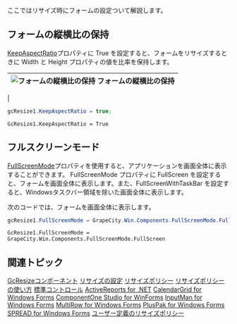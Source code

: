 ここではリサイズ時にフォームの設定ついて解説します。

## フォームの縦横比の保持

[KeepAspectRatio](gcdocsite__documentlink?toc-item-id=b78b237c-a53a-4389-9be1-8436ad0af342)プロパティに True を設定すると、フォームをリサイズするときに Width と Height プロパティの値を比率を保持します。

| ![フォームの縦横比の保持](/DOCUMENT_SITE_LINK_PREFIX_HERE/document-site-files/images/06fadbb1-c461-433a-b385-ae4966e56069/images/gcresize.gcresize_basic_keepaspectratio01_thumb.png) フォームの縦横比の保持 |
| ------------- |
|

```csharp
gcResize1.KeepAspectRatio = true;
```

```vbnet
GcResize1.KeepAspectRatio = True
```

## フルスクリーンモード

[FullScreenMode](gcdocsite__documentlink?toc-item-id=0d3872c7-7a94-4c30-85f1-feeb3dc27ad9)プロパティを使用すると、アプリケーションを画面全体に表示することができます。
FullScreenMode プロパティに FullScreen を設定すると、フォームを画面全体に表示します。また、FullScreenWithTaskBar を設定すると、Windowsタスクバー領域を除いた画面全体に表示します。

次のコードでは、フォームを画面全体に表示します。

```csharp
gcResize1.FullScreenMode = GrapeCity.Win.Components.FullScreenMode.FullScreen;
```

```vbnet
GcResize1.FullScreenMode = GrapeCity.Win.Components.FullScreenMode.FullScreen
```

## 関連トピック

[GcResizeコンポーネント](gcdocsite__documentlink?toc-item-id=c6236e6b-997c-4467-a621-6b948e8aec54)
[リサイズの設定](gcdocsite__documentlink?toc-item-id=cc208a7e-db7e-4bf5-8eb8-255a0c23f247)
[リサイズポリシー](gcdocsite__documentlink?toc-item-id=a9e3a473-1db9-4b12-992a-2eed5bb6c2c4)
[リサイズポリシーの使い方](gcdocsite__documentlink?toc-item-id=7324ead3-01ce-4f49-a573-f9161960138b)
[標準コントロール](gcdocsite__documentlink?toc-item-id=22c95f8f-5310-484a-892d-7f9fa0050d78)
[ActiveReports for .NET](gcdocsite__documentlink?toc-item-id=41733951-9059-49b4-846a-d6dec998d270)
[CalendarGrid for Windows Forms](gcdocsite__documentlink?toc-item-id=c39a48be-513e-40a6-8cb0-6dda1f3413f5)
[ComponentOne Studio for WinForms](gcdocsite__documentlink?toc-item-id=37f05be1-799e-4793-9494-8633650409bc)
[InputMan for Windows Forms](gcdocsite__documentlink?toc-item-id=47d1296f-1574-442c-a400-84060f29f95d)
[MultiRow for Windows Forms](gcdocsite__documentlink?toc-item-id=77634041-2b6a-4ece-a97d-335b5fa2fc0c)
[PlusPak for Windows Forms](gcdocsite__documentlink?toc-item-id=7c0f4505-42bb-449c-9606-0a76d49c8a54)
[SPREAD for Windows Forms](gcdocsite__documentlink?toc-item-id=197deff0-d65c-451b-b48b-84473537e0e9)
[ユーザー定義のリサイズポリシー](gcdocsite__documentlink?toc-item-id=dd576384-d817-4d37-9335-022f27e5d0dd)